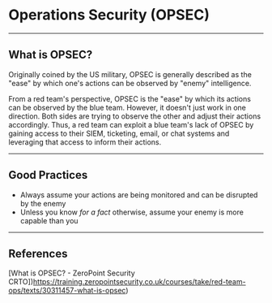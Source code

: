 # Operations Security (OPSEC)

---

## What is OPSEC?

Originally coined by the US military, OPSEC is generally described as the "ease" by which one's actions can be observed by "enemy" intelligence.

From a red team's perspective, OPSEC is the "ease" by which its actions can be observed by the blue team. However, it doesn't just work in one direction. Both sides are trying to observe the other and adjust their actions accordingly. Thus, a red team can exploit a blue team's lack of OPSEC by gaining access to their SIEM, ticketing, email, or chat systems and leveraging that access to inform their actions.

---

## Good Practices

- Always assume your actions are being monitored and can be disrupted by the enemy
- Unless you know *for a fact* otherwise, assume your enemy is more capable than you

---

## References

[What is OPSEC? - ZeroPoint Security CRTO])https://training.zeropointsecurity.co.uk/courses/take/red-team-ops/texts/30311457-what-is-opsec)
